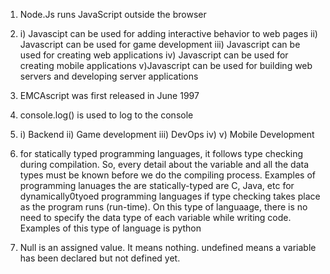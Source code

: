 1. Node.Js runs JavaScript outside the browser

2. i) Javascipt can be used for adding interactive behavior to web pages
  ii) Javascript can be used for game development
 iii) Javascript can be used for creating web applications
  iv) Javascript can be used for creating mobile applications
   v)Javascript can be used for building web servers and developing server applications

3. EMCAscript was first released in June 1997

4. console.log() is used to log to the console

5. i) Backend
  ii) Game development
 iii) DevOps
  iv) 
   v) Mobile Development

6. for statically typed programming languages, it follows type checking during compilation. So, every detail about the variable and all the data types must be known before we do the compiling process. Examples of programming lanuages the are statically-typed are C, Java, etc
   for dynamically0tyoed programming languages if type checking takes place as the program runs (run-time). On this type of languaage, there is no need to specify the data type of each variable while writing code. Examples of this type of language is python

7. Null is an assigned value. It means nothing. undefined means a variable has been declared but not defined yet.